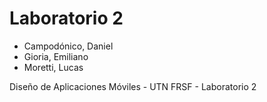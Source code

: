 # Laboratorio 2
* Campodónico, Daniel
* Gioria, Emiliano
* Moretti, Lucas

Diseño de Aplicaciones Móviles - UTN FRSF - Laboratorio 2
